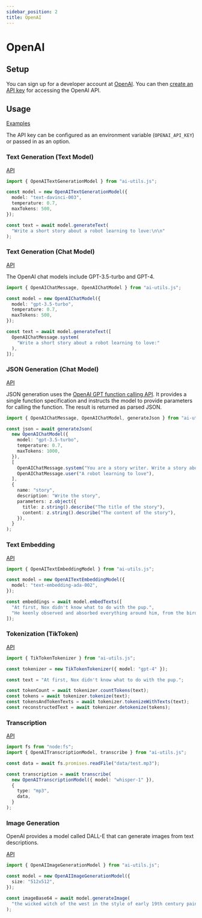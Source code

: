 ```yaml
---
sidebar_position: 2
title: OpenAI
---
```


# OpenAI

## Setup

You can sign up for a developer account at [OpenAI](https://platform.openai.com/overview). You can then [create an API key](https://platform.openai.com/account/api-keys) for accessing the OpenAI API.

## Usage

[Examples](https://github.com/lgrammel/ai-utils.js/tree/main/examples/basic/src/model-provider/openai)

The API key can be configured as an environment variable (`OPENAI_API_KEY`) or passed in as an option.

### Text Generation (Text Model)

[API](/api/classes/OpenAITextGenerationModel)

```ts
import { OpenAITextGenerationModel } from "ai-utils.js";

const model = new OpenAITextGenerationModel({
  model: "text-davinci-003",
  temperature: 0.7,
  maxTokens: 500,
});

const text = await model.generateText(
  "Write a short story about a robot learning to love:\n\n"
);
```

### Text Generation (Chat Model)

[API](/api/classes/OpenAIChatModel)

The OpenAI chat models include GPT-3.5-turbo and GPT-4.

```ts
import { OpenAIChatMessage, OpenAIChatModel } from "ai-utils.js";

const model = new OpenAIChatModel({
  model: "gpt-3.5-turbo",
  temperature: 0.7,
  maxTokens: 500,
});

const text = await model.generateText([
  OpenAIChatMessage.system(
    "Write a short story about a robot learning to love:"
  ),
]);
```

### JSON Generation (Chat Model)

[API](/api/classes/OpenAIChatModel)

JSON generation uses the [OpenAI GPT function calling API](https://platform.openai.com/docs/guides/gpt/function-calling). It provides a single function specification and instructs the model to provide parameters for calling the function. The result is returned as parsed JSON.

```ts
import { OpenAIChatMessage, OpenAIChatModel, generateJson } from "ai-utils.js";

const json = await generateJson(
  new OpenAIChatModel({
    model: "gpt-3.5-turbo",
    temperature: 0.7,
    maxTokens: 1000,
  }),
  [
    OpenAIChatMessage.system("You are a story writer. Write a story about:"),
    OpenAIChatMessage.user("A robot learning to love"),
  ],
  {
    name: "story",
    description: "Write the story",
    parameters: z.object({
      title: z.string().describe("The title of the story"),
      content: z.string().describe("The content of the story"),
    }),
  }
);
```

### Text Embedding

[API](/api/classes/OpenAITextEmbeddingModel)

```ts
import { OpenAITextEmbeddingModel } from "ai-utils.js";

const model = new OpenAITextEmbeddingModel({
  model: "text-embedding-ada-002",
});

const embeddings = await model.embedTexts([
  "At first, Nox didn't know what to do with the pup.",
  "He keenly observed and absorbed everything around him, from the birds in the sky to the trees in the forest.",
]);
```

### Tokenization (TikToken)

[API](/api/classes/TikTokenTokenizer)

```ts
import { TikTokenTokenizer } from "ai-utils.js";

const tokenizer = new TikTokenTokenizer({ model: "gpt-4" });

const text = "At first, Nox didn't know what to do with the pup.";

const tokenCount = await tokenizer.countTokens(text);
const tokens = await tokenizer.tokenize(text);
const tokensAndTokenTexts = await tokenizer.tokenizeWithTexts(text);
const reconstructedText = await tokenizer.detokenize(tokens);
```

### Transcription

[API](/api/classes/OpenAITranscriptionModel)

```ts
import fs from "node:fs";
import { OpenAITranscriptionModel, transcribe } from "ai-utils.js";

const data = await fs.promises.readFile("data/test.mp3");

const transcription = await transcribe(
  new OpenAITranscriptionModel({ model: "whisper-1" }),
  {
    type: "mp3",
    data,
  }
);
```

### Image Generation

OpenAI provides a model called DALL-E that can generate images from text descriptions.

[API](/api/classes/OpenAIImageGenerationModel)

```ts
import { OpenAIImageGenerationModel } from "ai-utils.js";

const model = new OpenAIImageGenerationModel({
  size: "512x512",
});

const imageBase64 = await model.generateImage(
  "the wicked witch of the west in the style of early 19th century painting"
);
```
